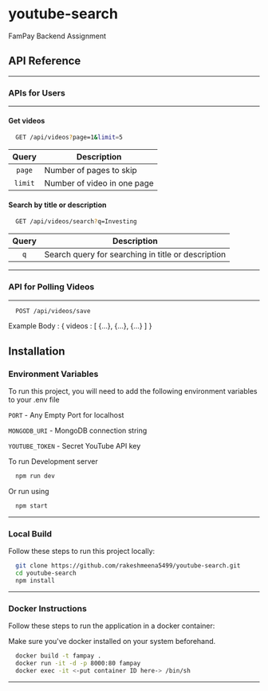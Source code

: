 # youtube-search

FamPay Backend Assignment

## API Reference

---

### APIs for Users

---

#### Get videos

```bash
  GET /api/videos?page=1&limit=5
```

|  Query  | Description                 |
| :-----: | --------------------------- |
| `page`  | Number of pages to skip     |
| `limit` | Number of video in one page |

#### Search by title or description

```bash
  GET /api/videos/search?q=Investing
```

| Query | Description                                        |
| :---: | -------------------------------------------------- |
|  `q`  | Search query for searching in title or description |

---

### API for Polling Videos

---

```bash
  POST /api/videos/save
```

Example Body :
{
videos : [
{...},
{...},
{...}
]
}

## Installation

### Environment Variables

To run this project, you will need to add the following environment variables to your .env file

`PORT` - Any Empty Port for localhost

`MONGODB_URI` - MongoDB connection string

`YOUTUBE_TOKEN` - Secret YouTube API key

  
To run Development server
  
```bash
  npm run dev
```

Or run using

```bash
  npm start
```

---

### Local Build 

Follow these steps to run this project locally:

```bash
  git clone https://github.com/rakeshmeena5499/youtube-search.git
  cd youtube-search
  npm install
```

---

### Docker Instructions

Follow these steps to run the application in a docker container:

Make sure you've docker installed on your system beforehand.

```bash
  docker build -t fampay .
  docker run -it -d -p 8000:80 fampay
  docker exec -it <-put container ID here-> /bin/sh
 ```

 ---